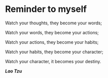 # Reminder to myself

Watch your thoughts, they become your words;

Watch your words, they become your actions;

Watch your actions, they become your habits;

Watch your habits, they become your character;

Watch your character, it becomes your destiny.

***Lao Tzu***
